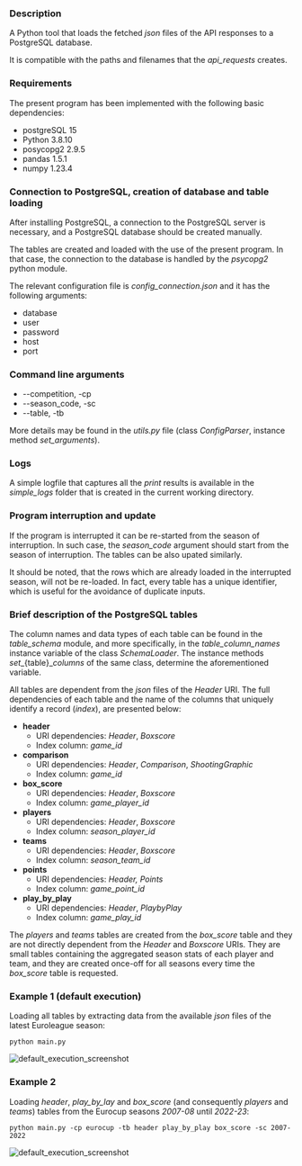 ### Description

A Python tool that loads the fetched _json_ files of the API responses to a PostgreSQL database.

It is compatible with the paths and filenames that the _api_requests_ creates.

### Requirements

The present program has been implemented with the following basic dependencies:

* postgreSQL 15
* Python 3.8.10
* posycopg2 2.9.5
* pandas 1.5.1
* numpy 1.23.4

### Connection to PostgreSQL, creation of database and table loading

After installing PostgreSQL, a connection to the PostgreSQL server is necessary, and a PostgreSQL database should be created manually.

The tables are created and loaded with the use of the present program. In that case, the connection to the database is handled by the _psycopg2_ python module.

The relevant configuration file is _config_connection.json_ and it has the following arguments:

* database
* user
* password
* host
* port

### Command line arguments

* --competition, -cp
* --season_code, -sc
* --table, -tb

More details may be found in the _utils.py_ file (class _ConfigParser_, instance method _set_arguments_).
  
### Logs

A simple logfile that captures all the _print_ results is available in the _simple_logs_ folder that is created in the current working directory.

### Program interruption and update

If the program is interrupted it can be re-started from the season of interruption. 
In such case, the _season_code_ argument should start from the season of interruption.
The tables can be also upated similarly.

It should be noted, that the rows which are already loaded in the interrupted season, will not be re-loaded. 
In fact, every table has a unique identifier, which is useful for the avoidance of duplicate inputs.

### Brief description of the PostgreSQL tables

The column names and data types of each table can be found in the _table_schema_ module, and more specifically,
in the _table_column_names_ instance variable of the class _SchemaLoader_. 
The instance methods _set__{table}__columns_ of the same class, determine the aforementioned variable.

All tables are dependent from the _json_ files of the _Header_ URI. 
The full dependencies of each table and the name of the columns that uniquely identify a record (_index_), are presented below:

* **header**
  * URI dependencies: _Header_, _Boxscore_
  * Index column: _game_id_
* **comparison**
  * URI dependencies: _Header_, _Comparison_, _ShootingGraphic_
  * Index column: _game_id_
* **box_score**
  * URI dependencies: _Header_, _Boxscore_
  * Index column: _game_player_id_
* **players**
  * URI dependencies: _Header_, _Boxscore_
  * Index column: _season_player_id_
* **teams**
  * URI dependencies: _Header_, _Boxscore_
  * Index column: _season_team_id_
* **points**
  * URI dependencies: _Header, Points_
  * Index column: _game_point_id_
* **play_by_play**
  * URI dependencies: _Header_, _PlaybyPlay_
  * Index column: _game_play_id_

The _players_ and _teams_ tables are created from the _box_score_ table and they are not directly dependent from the _Header_ and _Boxscore_ URIs. They are small tables containing the aggregated season stats of each player and team, and they are created once-off for all seasons every time the _box_score_ table is requested.


### Example 1 (default execution)

Loading all tables by extracting data from the available _json_ files of the latest Euroleague season: 

```python main.py```

![default_execution_screenshot](https://github.com/bsamot10/EuroleagueDataETL/blob/main/docs/images/postgres_etl_example_1.png)

### Example 2

Loading _header_, _play_by_lay_ and _box_score_ (and consequently _players_ and _teams_) tables from the Eurocup seasons _2007-08_ until _2022-23_: 

```python main.py -cp eurocup -tb header play_by_play box_score -sc 2007-2022```

![default_execution_screenshot](https://github.com/bsamot10/EuroleagueDataETL/blob/main/docs/images/postgres_etl_example_2.png)
